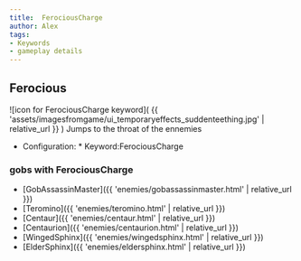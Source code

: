 ```yaml
---
title:  FerociousCharge
author: Alex
tags:
- Keywords
- gameplay details
---                               
```






## Ferocious
![icon for FerociousCharge keyword]( {{ 'assets/imagesfromgame/ui_temporaryeffects_suddenteething.jpg' | relative_url }} )
Jumps to the throat of the ennemies
* Configuration: * Keyword:FerociousCharge
### gobs with FerociousCharge
- [GobAssassinMaster]({{ 'enemies/gobassassinmaster.html' | relative_url }})
- [Teromino]({{ 'enemies/teromino.html' | relative_url }})
- [Centaur]({{ 'enemies/centaur.html' | relative_url }})
- [Centaurion]({{ 'enemies/centaurion.html' | relative_url }})
- [WingedSphinx]({{ 'enemies/wingedsphinx.html' | relative_url }})
- [ElderSphinx]({{ 'enemies/eldersphinx.html' | relative_url }})



